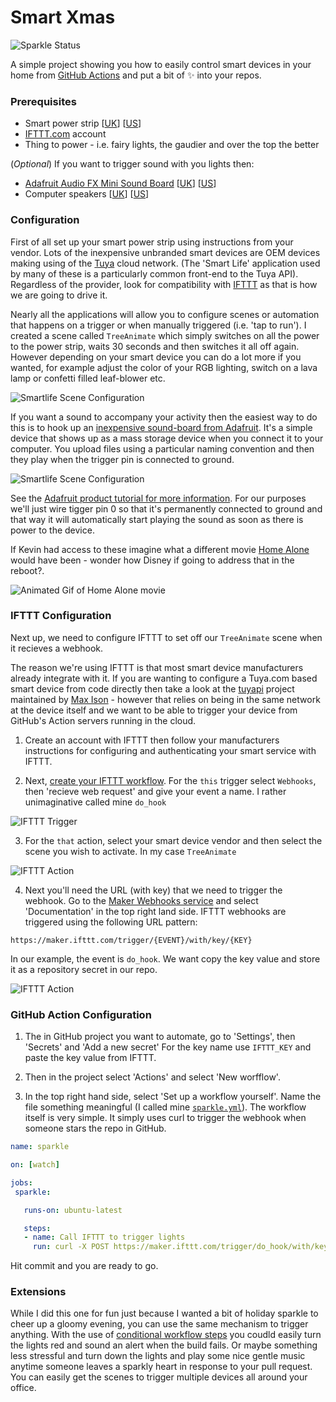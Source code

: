 # Smart Xmas

![Sparkle Status](https://github.com/martinwoodward/smart-xmas/workflows/sparkle/badge.svg)

A simple project showing you how to easily control smart devices in your home from [GitHub Actions](https://github.com/features/actions) and put a bit of :sparkles: into your repos.

### Prerequisites

 - Smart power strip [[UK](https://amzn.to/2M9geWH)] [[US](https://amzn.to/2YOdDGC)]
 - [IFTTT.com](https://ifttt.com/) account
 - Thing to power - i.e. fairy lights, the gaudier and over the top the better
 
(_Optional_) If you want to trigger sound with you lights then:
 
 - [Adafruit Audio FX Mini Sound Board](https://www.adafruit.com/product/2341) [[UK](https://amzn.to/2EewFwk)] [[US](https://amzn.to/2RTpWQj)]
 - Computer speakers [[UK](https://amzn.to/35l6e4b)] [[US](https://amzn.to/2LRTbPG)]

### Configuration

First of all set up your smart power strip using instructions from your vendor. Lots of the inexpensive unbranded smart devices are OEM devices making using of the [Tuya](http://tuya.com/) cloud network. (The 'Smart Life' application used by many of these is a particularly common front-end to the Tuya API). Regardless of the provider, look for compatibility with [IFTTT](https://ifttt.com/) as that is how we are going to drive it.

Nearly all the applications will allow you to configure scenes or automation that happens on a trigger or when manually triggered (i.e. 'tap to run').  I created a scene called `TreeAnimate` which simply switches on all the power to the power strip, waits 30 seconds and then switches it all off again. However depending on your smart device you can do a lot more if you wanted, for example adjust the color of your RGB lighting, switch on a lava lamp or confetti filled leaf-blower etc.

![Smartlife Scene Configuration](/images/smartlife-scene.png)

If you want a sound to accompany your activity then the easiest way to do this is to hook up an [inexpensive sound-board from Adafruit](https://www.adafruit.com/product/2341). It's a simple device that shows up as a mass storage device when you connect it to your computer. You upload files using a particular naming convention and then they play when the trigger pin is connected to ground. 

![Smartlife Scene Configuration](/images/soundboard.jpg)

See the [Adafruit product tutorial for more information](https://learn.adafruit.com/adafruit-audio-fx-sound-board/triggering-audio). For our purposes we'll just wire tigger pin 0 so that it's permanently connected to ground and that way it will automatically start playing the sound as soon as there is power to the device.

If Kevin had access to these imagine what a different movie [Home Alone](https://amzn.to/2PJTkpD) would have been - wonder how Disney if going to address that in the reboot?.

![Animated Gif of Home Alone movie](https://media.giphy.com/media/L7r3oyzMECdnG/giphy.gif)

### IFTTT Configuration

Next up, we need to configure IFTTT to set off our `TreeAnimate` scene when it recieves a webhook.

The reason we're using IFTTT is that most smart device manufacturers already integrate with it. If you are wanting to configure a Tuya.com based smart device from code directly then take a look at the [tuyapi](https://github.com/codetheweb/tuyapi) project maintained by [Max Ison](https://github.com/codetheweb) - however that relies on being in the same network at the device itself and we want to be able to trigger your device from GitHub's Action servers running in the cloud.

  1. Create an account with IFTTT then follow your manufacturers instructions for configuring and authenticating your smart service with IFTTT. 

  2. Next, [create your IFTTT workflow](https://ifttt.com/create). For the `this` trigger select `Webhooks`, then 'recieve web request' and give your event a name. I rather unimaginative called mine `do_hook`

  ![IFTTT Trigger](/images/ifttt-webhook.png)

  3. For the `that` action, select your smart device vendor and then select the scene you wish to activate. In my case `TreeAnimate`

  ![IFTTT Action](/images/ifttt-action.png)

  4. Next you'll need the URL (with key) that we need to trigger the webhook. Go to the [Maker Webhooks service](https://ifttt.com/maker_webhooks/) and select 'Documentation' in the top right land side. IFTTT webhooks are triggered using the following URL pattern:

  ```
  https://maker.ifttt.com/trigger/{EVENT}/with/key/{KEY}
  ```
  
  In our example, the event is `do_hook`. We want copy the key value and store it as a repository secret in our repo.

  ![IFTTT Action](/images/ifttt-url.png)

### GitHub Action Configuration

 1. The in GitHub project you want to automate, go to 'Settings', then 'Secrets' and 'Add a new secret' For the key name use `IFTTT_KEY` and paste the key value from IFTTT.

 2. Then in the project select 'Actions' and select 'New worfflow'.

 3. In the top right hand side, select 'Set up a workflow yourself'. Name the file something meaningful (I called mine [`sparkle.yml`](https://github.com/martinwoodward/smart-xmas/blob/master/.github/workflows/sparkle.yml)). The workflow itself is very simple. It simply uses curl to trigger the webhook when someone stars the repo in GitHub.

 ```yaml
name: sparkle

on: [watch]

jobs:
  sparkle:

    runs-on: ubuntu-latest

    steps:
    - name: Call IFTTT to trigger lights
      run: curl -X POST https://maker.ifttt.com/trigger/do_hook/with/key/${{ secrets.IFTTT_KEY }}
 ```

Hit commit and you are ready to go.

### Extensions

While I did this one for fun just because I wanted a bit of holiday sparkle to cheer up a gloomy evening, you can use the same mechanism to trigger anything. With the use of [conditional workflow steps](https://help.github.com/en/actions/automating-your-workflow-with-github-actions/workflow-syntax-for-github-actions#jobsjob_idif) you coudld easily turn the lights red and sound an alert when the build fails. Or maybe something less stressful and turn down the lights and play some nice gentle music anytime someone leaves a sparkly heart in response to your pull request. You can easily get the scenes to trigger multiple devices all around your office.

